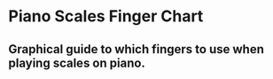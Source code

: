# Piano Scales Finger Chart

## Graphical guide to which fingers to use when playing scales on piano.
